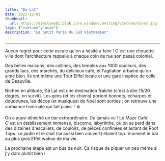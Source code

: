 ```yaml
---
title: "Da Lat"
date: 2023-12-01
thumbnail:
  url: https://dimstowp01.blob.core.windows.net/img/vietnam/cover.jpg
tags: ["vietnam","asie"]
description: "Le petit Paris du Sud Vietnamien"
---
```

---

Aucun regret pour cette escale qu'on a hésité à faire ! C'est une chouette ville dont l'architecture rappelle à chaque coin de rue son passé colonial.

Des belles maisons, des collines, des temples aux 1000 couleurs, des grands lacs, des marchés, du délicieux café, et l'agitation urbaine qu'on aime bien. Ils ont même une Tour Eiffel locale et une gare inspirée de celle de Deauville.

Nichée en altitude, Đà Lạt est une destination fraîche (c'est à dire 15/20 degrés, on survit). Les gens (et les chiens) portent bonnets, écharpes et doudounes, les décos (et musiques) de Noël sont sorties ; on retrouve une ambiance hivernale qui fait plaisir ! ❄️

On a aussi déniché un bar extraordinaire. Du jamais vu ! Le Maze Café. C'est un établissement immense, biscornu, labyrinthe, où on se perd dans des dizaines d'escaliers, de couloirs, de pièces confinées et autant de Roof Tops. Le jardin et le chat (lui aussi bien couvert) étaient top. Vraiment le bar au plus gros Effet wahoo de ma vie.

La prochaine étape est un bus de nuit. Ça risque de piquer un peu même si j'y dors plutôt bien !
